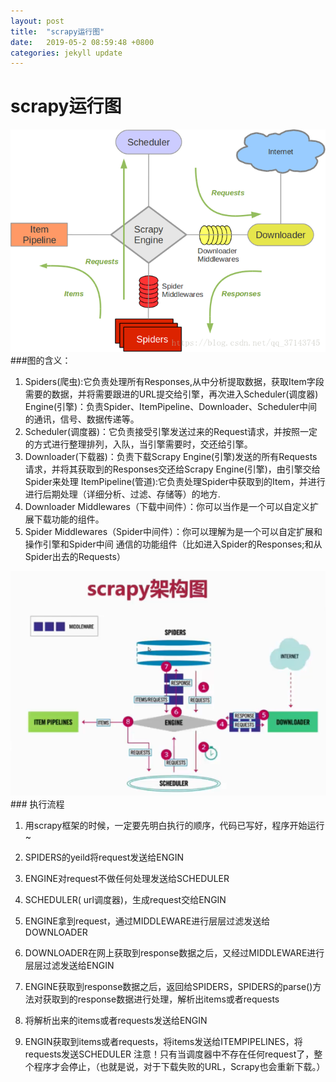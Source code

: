 ```yaml
---
layout: post
title:  "scrapy运行图"
date:   2019-05-2 08:59:48 +0800
categories: jekyll update
---
```



# scrapy运行图

<img src="pics/2_1.jpg">
###图的含义：

1. Spiders(爬虫):它负责处理所有Responses,从中分析提取数据，获取Item字段需要的数据，并将需要跟进的URL提交给引擎，再次进入Scheduler(调度器)
Engine(引擎)：负责Spider、ItemPipeline、Downloader、Scheduler中间的通讯，信号、数据传递等。
2. Scheduler(调度器)：它负责接受引擎发送过来的Request请求，并按照一定的方式进行整理排列，入队，当引擎需要时，交还给引擎。
3. Downloader(下载器)：负责下载Scrapy Engine(引擎)发送的所有Requests请求，并将其获取到的Responses交还给Scrapy Engine(引擎)，由引擎交给Spider来处理
ItemPipeline(管道):它负责处理Spider中获取到的Item，并进行进行后期处理（详细分析、过滤、存储等）的地方.
4. Downloader Middlewares（下载中间件）：你可以当作是一个可以自定义扩展下载功能的组件。
5. Spider Middlewares（Spider中间件）：你可以理解为是一个可以自定扩展和操作引擎和Spider中间
通信的功能组件（比如进入Spider的Responses;和从Spider出去的Requests）



<img src="pics/2_2.jpg">
### 执行流程

1. 用scrapy框架的时候，一定要先明白执行的顺序，代码已写好，程序开始运行~

2. SPIDERS的yeild将request发送给ENGIN

3. ENGINE对request不做任何处理发送给SCHEDULER

4. SCHEDULER( url调度器)，生成request交给ENGIN

5. ENGINE拿到request，通过MIDDLEWARE进行层层过滤发送给DOWNLOADER

6. DOWNLOADER在网上获取到response数据之后，又经过MIDDLEWARE进行层层过滤发送给ENGIN

7. ENGINE获取到response数据之后，返回给SPIDERS，SPIDERS的parse()方法对获取到的response数据进行处理，解析出items或者requests

8. 将解析出来的items或者requests发送给ENGIN

9. ENGIN获取到items或者requests，将items发送给ITEMPIPELINES，将requests发送SCHEDULER 注意！只有当调度器中不存在任何request了，整个程序才会停止，（也就是说，对于下载失败的URL，Scrapy也会重新下载。）
